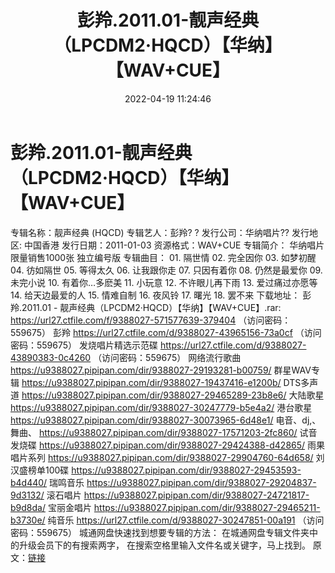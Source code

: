 ﻿---
title: 彭羚.2011.01-靓声经典（LPCDM2·HQCD）【华纳】【WAV+CUE】
date: 2022-04-19 11:24:46
categories: WAV车载音乐、镜像
tags: 国语流行
---
# 彭羚.2011.01-靓声经典（LPCDM2·HQCD）【华纳】【WAV+CUE】

专辑名称：靓声经典 (HQCD)
专辑艺人：彭羚?
?
发行公司：华纳唱片??
发行地区:
中国香港
发行日期：2011-01-03
资源格式：WAV+CUE
专辑简介：
华纳唱片限量销售1000张
独立编号版
专辑曲目：
01.
隔世情
02.
完全因你
03.
如梦初醒
04.
彷如隔世
05.
等得太久
06.
让我跟你走
07.
只因有着你
08.
仍然是最爱你
09.
未完小说
10.
有着你…多麽美
11.
小玩意
12.
不许眼儿再下雨
13.
爱过痛过亦愿等
14.
给天边最爱的人
15.
情难自制
16.
夜风铃
17.
曙光
18. 罢不来
下载地址：
彭羚.2011.01 - 靓声经典（LPCDM2·HQCD）【华纳】【WAV+CUE】.rar: https://url27.ctfile.com/f/9388027-571577639-379404
（访问密码：559675）
彭羚
https://url27.ctfile.com/d/9388027-43965156-73a0cf
（访问密码：559675）
发烧唱片精选示范碟
https://url27.ctfile.com/d/9388027-43890383-0c4260
（访问密码：559675）
网络流行歌曲
https://u9388027.pipipan.com/dir/9388027-29193281-b00759/
群星WAV专辑
https://u9388027.pipipan.com/dir/9388027-19437416-e1200b/
DTS多声道
https://u9388027.pipipan.com/dir/9388027-29465289-23b8e6/
大陆歌星
https://u9388027.pipipan.com/dir/9388027-30247779-b5e4a2/
港台歌星
https://u9388027.pipipan.com/dir/9388027-30073965-6d48e1/
电音、dj,、舞曲、
https://u9388027.pipipan.com/dir/9388027-17571203-2fc860/
试音发烧碟
https://u9388027.pipipan.com/dir/9388027-29424388-d42865/
雨果唱片系列
https://u9388027.pipipan.com/dir/9388027-29904760-64d658/
刘汉盛榜单100碟
https://u9388027.pipipan.com/dir/9388027-29453593-b4d440/
瑞鸣音乐
https://u9388027.pipipan.com/dir/9388027-29204837-9d3132/
滚石唱片
https://u9388027.pipipan.com/dir/9388027-24721817-b9d8da/
宝丽金唱片
https://u9388027.pipipan.com/dir/9388027-29465211-b3730e/
纯音乐
https://url27.ctfile.com/d/9388027-30247851-00a191
（访问密码：559675）
城通网盘快速找到想要专辑的方法：
在城通网盘专辑文件夹中的升级会员下的有搜索两字，
在搜索空格里输入文件名或关键字，马上找到。
原文：[链接](https://blog.sina.com.cn/s/blog_1647c7e7601030wqr.html)